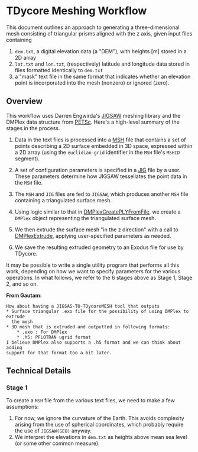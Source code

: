 # TDycore Meshing Workflow

This document outlines an approach to generating a three-dimensional mesh
consisting of triangular prisms aligned with the z axis, given input files
containing

1. `dem.txt`, a digital elevation data (a "DEM"), with heights [m] stored in a
   2D array
2. `lat.txt` and `lon.txt`, (respectively) latitude and longitude data stored in
   files formatted identically to `dem.txt`
3. a "mask" text file in the same format that indicates whether an elevation
   point is incorporated into the mesh (nonzero) or ignored (zero).

## Overview

This workflow uses Darren Engwirda's [JIGSAW](https://github.com/dengwirda/jigsaw/)
meshing library and the DMPlex data structure from [PETSc](https://petsc.org).
Here's a high-level summary of the stages in the process.

1. Data in the text files is processed into a [MSH](https://github.com/dengwirda/jigsaw/wiki/MSH-File-Format)
   file that contains a set of points describing a 2D surface embedded in 3D
   space, expressed within a 2D array (using the `euclidian-grid` identifier in
   the `MSH` file's `MSHID` segment).

2. A set of configuration parameters is specified in a [JIG](https://github.com/dengwirda/jigsaw/wiki/JIG-File-Format)
   file by a user. These parameters determine how JIGSAW tessellates the point
   data in the `MSH` file.

3. The `MSH` and `JIG` files are fed to `JIGSAW`, which produces another `MSH`
   file containing a triangulated surface mesh.

4. Using logic similar to that in [DMPlexCreatePLYFromFile](https://petsc.org/main/src/dm/impls/plex/plexply.c.html#DMPlexCreatePLYFromFile),
   we create a `DMPlex` object representing the triangulated surface mesh.

5. We then extrude the surface mesh "in the z direction" with a call to
   [DMPlexExtrude](https://petsc.org/main/docs/manualpages/DMPLEX/DMPlexExtrude/),
   applying user-ѕpecified parameters as needed.

6. We save the resulting extruded geometry to an Exodus file for use by TDycore.

It may be possible to write a single utility program that performs all this
work, depending on how we want to specify parameters for the various operations.
In what follows, we refer to the 6 stages above as Stage 1, Stage 2, and so on.

**From Gautam:**
```
How about having a JIGSAS-TO-TDycoreMESH tool that outputs
* Surface triangular .exo file for the possibility of using DMPlex to extrude
  the mesh
* 3D mesh that is extruded and outputted in following formats:
    * .exo : For DMPlex
    * .h5: PFLOTRAN ugrid format
I believe DMPlex also supports a .h5 format and we can think about adding
support for that format too a bit later.
```

## Technical Details

### Stage 1

To create a `MSH` file from the various text files, we need to make a few
assumptions:

1. For now, we ignore the curvature of the Earth. This avoids complexity arising
   from the use of spherical coordinates, which probably require the use of
   `JIGSAW(GEO)` anyway.
2. We interpret the elevations in `dem.txt` as heights above mean sea level (or
   some other common measure).
